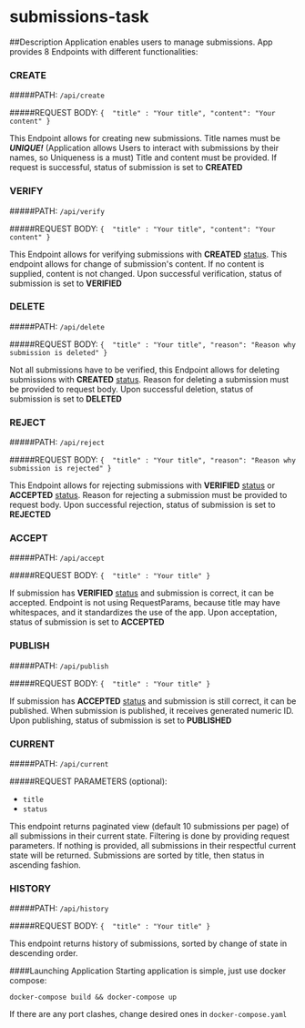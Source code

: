 # submissions-task

##Description
Application enables users to manage submissions. App provides 8 Endpoints with different functionalities:
 
### CREATE
#####PATH: `/api/create`

#####REQUEST BODY: 
`{ 
"title" : "Your title",
"content": "Your content"
}` 
               
This Endpoint allows for creating new submissions. Title names must be _**UNIQUE!**_ (Application allows Users to interact with submissions by their names, so Uniqueness is a must) Title and content must be provided. If request is successful, status of submission is set to **CREATED**      
   
### VERIFY
#####PATH: `/api/verify`

#####REQUEST BODY: 
`{ 
"title" : "Your title",
"content": "Your content"
}` 
               
This Endpoint allows for verifying submissions with **CREATED** [status](../../../../README.md#CREATE). This endpoint allows for change of submission's content. If no content is supplied, content is not changed. Upon successful verification, status of submission is set to **VERIFIED**      
   
### DELETE
#####PATH: `/api/delete`

#####REQUEST BODY: 
`{ 
"title" : "Your title",
"reason": "Reason why submission is deleted"
}` 
               
Not all submissions have to be verified, this Endpoint allows for deleting submissions with **CREATED** [status](../../../../README.md#CREATE). Reason for deleting a submission must be provided to request body. Upon successful deletion, status of submission is set to **DELETED**   
   
### REJECT
#####PATH: `/api/reject`

#####REQUEST BODY: 
`{ 
"title" : "Your title",
"reason": "Reason why submission is rejected"
}` 
               
This Endpoint allows for rejecting submissions with **VERIFIED** [status](../../../../README.md#VERIFY) or **ACCEPTED** [status](../../../../README.md#ACCEPT). Reason for rejecting a submission must be provided to request body. Upon successful rejection, status of submission is set to **REJECTED**     
   
### ACCEPT
#####PATH: `/api/accept`

#####REQUEST BODY: 
`{ 
"title" : "Your title"
}` 
               
If submission has **VERIFIED** [status](../../../../README.md#VERIFY) and submission is correct, it can be accepted. Endpoint is not using RequestParams, because title may have whitespaces, and it standardizes the use of the app. Upon acceptation, status of submission is set to **ACCEPTED**     
   
### PUBLISH
#####PATH: `/api/publish`

#####REQUEST BODY: 
`{ 
"title" : "Your title"
}` 
               
If submission has **ACCEPTED** [status](../../../../README.md#ACCEPT) and submission is still correct, it can be published. When submission is published, it receives generated numeric ID. Upon publishing, status of submission is set to **PUBLISHED**     
   

### CURRENT
#####PATH: `/api/current`
  
#####REQUEST PARAMETERS (optional): 
- `title`
- `status`

This endpoint returns paginated view (default 10 submissions per page) of all submissions in their current state. Filtering is done by providing request parameters. If nothing is provided, all submissions in their respectful current state will be returned. Submissions are sorted by title, then status in ascending fashion.                 
   

### HISTORY
#####PATH: `/api/history`

#####REQUEST BODY: 
`{ 
"title" : "Your title"
}` 
  

This endpoint returns history of submissions, sorted by change of state in descending order.                 
   

####Launching Application
Starting application is simple, just use docker compose:

`docker-compose build && docker-compose up`

If there are any port clashes, change desired ones in `docker-compose.yaml` 